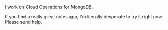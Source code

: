 I work on Cloud Operations for MongoDB.

If you find a really great notes app, I'm literally desperate to try it right now. Please send help.

